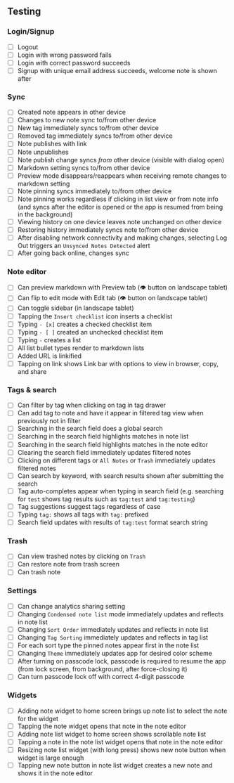 ## Testing

### Login/Signup

- [ ] Logout
- [ ] Login with wrong password fails
- [ ] Login with correct password succeeds
- [ ] Signup with unique email address succeeds, welcome note is shown after

### Sync

- [ ] Created note appears in other device
- [ ] Changes to new note sync to/from other device
- [ ] New tag immediately syncs to/from other device
- [ ] Removed tag immediately syncs to/from other device
- [ ] Note publishes with link
- [ ] Note unpublishes
- [ ] Note publish change syncs _from_ other device (visible with dialog open)
- [ ] Markdown setting syncs to/from other device
- [ ] Preview mode disappears/reappears when receiving remote changes to markdown setting
- [ ] Note pinning syncs immediately to/from other device
- [ ] Note pinning works regardless if clicking in list view or from note info (and syncs after the editor is opened or the app is resumed from being in the background)
- [ ] Viewing history on one device leaves note unchanged on other device
- [ ] Restoring history immediately syncs note to/from other device
- [ ] After disabling network connectivity and making changes, selecting Log Out triggers an `Unsynced Notes Detected` alert
- [ ] After going back online, changes sync

### Note editor

- [ ] Can preview markdown with Preview tab (👁 button on landscape tablet)
- [ ] Can flip to edit mode with Edit tab (👁 button on landscape tablet)
- [ ] Can toggle sidebar (in landscape tablet)
- [ ] Tapping the `Insert checklist` icon inserts a checklist
- [ ] Typing `- [x]` creates a checked checklist item
- [ ] Typing `- [ ]` created an unchecked checklist item
- [ ] Typing `-` creates a list
- [ ] All list bullet types render to markdown lists
- [ ] Added URL is linkified
- [ ] Tapping on link shows Link bar with options to view in browser, copy, and share

### Tags & search

- [ ] Can filter by tag when clicking on tag in tag drawer
- [ ] Can add tag to note and have it appear in filtered tag view when previously not in filter
- [ ] Searching in the search field does a global search
- [ ] Searching in the search field highlights matches in note list
- [ ] Searching in the search field highlights matches in the note editor
- [ ] Clearing the search field immediately updates filtered notes
- [ ] Clicking on different tags or `All Notes` or `Trash` immediately updates filtered notes
- [ ] Can search by keyword, with search results shown after submitting the search
- [ ] Tag auto-completes appear when typing in search field (e.g. searching for `test` shows tag results such as `tag:test` and `tag:testing`)
- [ ] Tag suggestions suggest tags regardless of case
- [ ] Typing `tag:` shows all tags with `tag:` prefixed
- [ ] Search field updates with results of `tag:test` format search string

### Trash

- [ ] Can view trashed notes by clicking on `Trash`
- [ ] Can restore note from trash screen
- [ ] Can trash note

### Settings

- [ ] Can change analytics sharing setting
- [ ] Changing `Condensed note list` mode immediately updates and reflects in note list
- [ ] Changing `Sort Order` immediately updates and reflects in note list
- [ ] Changing `Tag Sorting` immediately updates and reflects in tag list
- [ ] For each sort type the pinned notes appear first in the note list
- [ ] Changing `Theme` immediately updates app for desired color scheme
- [ ] After turning on passcode lock, passcode is required to resume the app (from lock screen, from background, after force-closing it)
- [ ] Can turn passcode lock off with correct 4-digit passcode

### Widgets

- [ ] Adding note widget to home screen brings up note list to select the note for the widget
- [ ] Tapping the note widget opens that note in the note editor
- [ ] Adding note list widget to home screen shows scrollable note list
- [ ] Tapping a note in the note list widget opens that note in the note editor
- [ ] Resizing note list widget (with long press) shows new note button when widget is large enough
- [ ] Tapping new note button in note list widget creates a new note and shows it in the note editor
